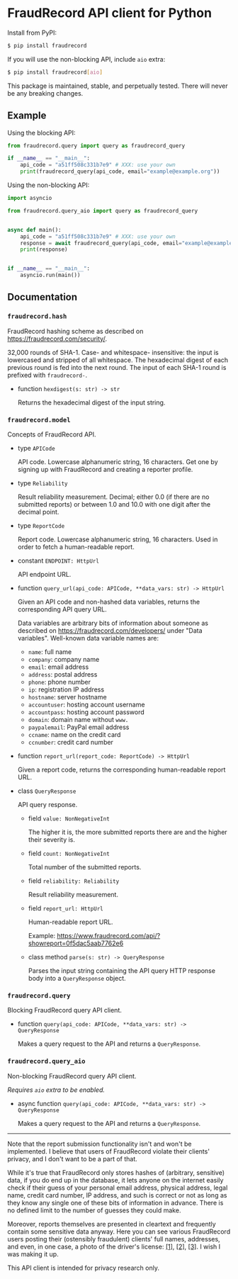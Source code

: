 # FraudRecord API client for Python

Install from PyPI:

```sh
$ pip install fraudrecord
```

If you will use the non-blocking API, include `aio` extra:
```sh
$ pip install fraudrecord[aio]
```

This package is maintained, stable, and perpetually tested. There will never be
any breaking changes.

## Example

Using the blocking API:

```python
from fraudrecord.query import query as fraudrecord_query

if __name__ == "__main__":
    api_code = "a51ff508c331b7e9" # XXX: use your own
    print(fraudrecord_query(api_code, email="example@example.org"))
```

Using the non-blocking API:

```python
import asyncio

from fraudrecord.query_aio import query as fraudrecord_query


async def main():
    api_code = "a51ff508c331b7e9" # XXX: use your own
    response = await fraudrecord_query(api_code, email="example@example.org")
    print(response)


if __name__ == "__main__":
    asyncio.run(main())
```

## Documentation

### `fraudrecord.hash`

FraudRecord hashing scheme as described on <https://fraudrecord.com/security/>.

32,000 rounds of SHA-1. Case- and whitespace- insensitive: the input is
lowercased and stripped of all whitespace. The hexadecimal digest of each
previous round is fed into the next round. The input of each SHA-1 round
is prefixed with `fraudrecord-`.

- function `hexdigest(s: str) -> str`

  Returns the hexadecimal digest of the input string.

### `fraudrecord.model`

Concepts of FraudRecord API.

- type `APICode`

  API code. Lowercase alphanumeric string, 16 characters. Get one by signing up
  with FraudRecord and creating a reporter profile.

- type `Reliability`

  Result reliability measurement. Decimal; either 0.0 (if there are no submitted
  reports) or between 1.0 and 10.0 with one digit after the decimal point.

- type `ReportCode`

  Report code. Lowercase alphanumeric string, 16 characters. Used in order to
  fetch a human-readable report.

- constant `ENDPOINT: HttpUrl`

  API endpoint URL.

- function `query_url(api_code: APICode, **data_vars: str) -> HttpUrl`

  Given an API code and non-hashed data variables, returns the corresponding
  API query URL.

  Data variables are arbitrary bits of information about someone as described
  on <https://fraudrecord.com/developers/> under "Data variables". Well-known
  data variable names are:
  + `name`: full name
  + `company`: company name
  + `email`: email address
  + `address`: postal address
  + `phone`: phone number
  + `ip`: registration IP address
  + `hostname`: server hostname
  + `accountuser`: hosting account username
  + `accountpass`: hosting account password
  + `domain`: domain name without `www.`
  + `paypalemail`: PayPal email address
  + `ccname`: name on the credit card
  + `ccnumber`: credit card number

- function `report_url(report_code: ReportCode) -> HttpUrl`

  Given a report code, returns the corresponding human-readable report URL.

- class `QueryResponse`

  API query response.

  + field `value: NonNegativeInt`

    The higher it is, the more submitted reports there are and the higher
    their severity is.

  + field `count: NonNegativeInt`

    Total number of the submitted reports.

  + field `reliability: Reliability`

    Result reliability measurement.

  + field `report_url: HttpUrl`

    Human-readable report URL.

    Example: https://www.fraudrecord.com/api/?showreport=0f5dac5aab7762e6

  + class method `parse(s: str) -> QueryResponse`

    Parses the input string containing the API query HTTP response body
    into a `QueryResponse` object.

### `fraudrecord.query`

Blocking FraudRecord query API client.

- function `query(api_code: APICode, **data_vars: str) -> QueryResponse`

  Makes a query request to the API and returns a `QueryResponse`.

### `fraudrecord.query_aio`

Non-blocking FraudRecord query API client.

*Requires `aio` extra to be enabled.*

- async function `query(api_code: APICode, **data_vars: str) -> QueryResponse`

  Makes a query request to the API and returns a `QueryResponse`.

---

Note that the report submission functionality isn't and won't be implemented.
I believe that users of FraudRecord violate their clients' privacy, and I don't
want to be a part of that.

While it's true that FraudRecord only stores hashes of (arbitrary, sensitive)
data, if you do end up in the database, it lets anyone on the internet easily
check if their guess of your personal email address, physical address, legal
name, credit card number, IP address, and such is correct or not as long as
they know any single one of these bits of information in advance. There is
no defined limit to the number of guesses they could make.

Moreover, reports themselves are presented in cleartext and frequently contain
some sensitive data anyway. Here you can see various FraudRecord users posting
their (ostensibly fraudulent) clients' full names, addresses, and even, in one
case, a photo of the driver's license: [\[1\]][1], [\[2\]][2], [\[3\]][3].
I wish I was making it up.

[1]: https://web.archive.org/web/20221020093115/https://www.fraudrecord.com/api/?showreport=f0e0e7544b149849
[2]: https://web.archive.org/web/20221020093328/https://www.fraudrecord.com/api/?showreport=f17ed61cb427f320
[3]: https://web.archive.org/web/20221020094049/https://www.fraudrecord.com/api/?showreport=66853df490a28d3d

This API client is intended for privacy research only.
